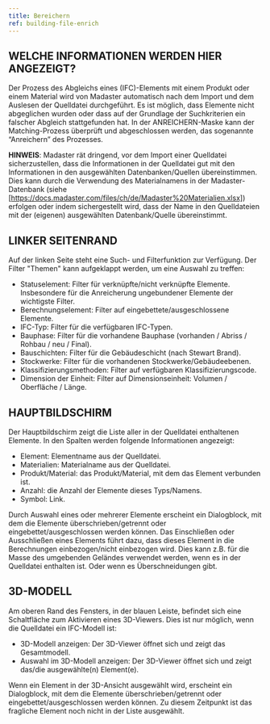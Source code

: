 ```yaml
---
title: Bereichern
ref: building-file-enrich
---
```


## WELCHE INFORMATIONEN WERDEN HIER ANGEZEIGT?
Der Prozess des Abgleichs eines (IFC)-Elements mit einem Produkt oder einem Material wird von Madaster automatisch nach dem Import und dem Auslesen der Quelldatei durchgeführt. Es ist möglich, dass Elemente nicht abgeglichen wurden oder dass auf der Grundlage der Suchkriterien ein falscher Abgleich stattgefunden hat. In der ANREICHERN-Maske kann der Matching-Prozess überprüft und abgeschlossen werden, das sogenannte “Anreichern” des Prozesses.

**HINWEIS**: Madaster rät dringend, vor dem Import einer Quelldatei sicherzustellen, dass die Informationen in der Quelldatei gut mit den Informationen in den ausgewählten Datenbanken/Quellen übereinstimmen. Dies kann durch die Verwendung des Materialnamens in der Madaster-Datenbank (siehe [https://docs.madaster.com/files/ch/de/Madaster%20Materialien.xlsx]) erfolgen oder indem sichergestellt wird, dass der Name in den Quelldateien mit der (eigenen) ausgewählten Datenbank/Quelle übereinstimmt.

## LINKER SEITENRAND
Auf der linken Seite steht eine Such- und Filterfunktion zur Verfügung. Der Filter "Themen" kann aufgeklappt werden, um eine Auswahl zu treffen:

- Statuselement: Filter für verknüpfte/nicht verknüpfte Elemente. Insbesondere für die Anreicherung ungebundener Elemente der wichtigste Filter.
- Berechnungselement: Filter auf eingebettete/ausgeschlossene Elemente.
- IFC-Typ: Filter für die verfügbaren IFC-Typen.
- Bauphase: Filter für die vorhandene Bauphase (vorhanden / Abriss / Rohbau / neu / Final).
- Bauschichten: Filter für die Gebäudeschicht (nach Stewart Brand).
- Stockwerke: Filter für die vorhandenen Stockwerke/Gebäudeebenen.
- Klassifizierungsmethoden: Filter auf verfügbaren Klassifizierungscode.
- Dimension der Einheit: Filter auf Dimensionseinheit: Volumen / Oberfläche / Länge.

## HAUPTBILDSCHIRM
Der Hauptbildschirm zeigt die Liste aller in der Quelldatei enthaltenen Elemente. In den Spalten werden folgende Informationen angezeigt:

- Element: Elementname aus der Quelldatei.
- Materialien: Materialname aus der Quelldatei.
- Produkt/Material: das Produkt/Material, mit dem das Element verbunden ist.
- Anzahl: die Anzahl der Elemente dieses Typs/Namens.
- Symbol: Link.

Durch Auswahl eines oder mehrerer Elemente erscheint ein Dialogblock, mit dem die Elemente überschrieben/getrennt oder eingebettet/ausgeschlossen werden können. Das Einschließen oder Ausschließen eines Elements führt dazu, dass dieses Element in die Berechnungen einbezogen/nicht einbezogen wird. Dies kann z.B. für die Masse des umgebenden Geländes verwendet werden, wenn es in der Quelldatei enthalten ist. Oder wenn es Überschneidungen gibt.

## 3D-MODELL
Am oberen Rand des Fensters, in der blauen Leiste, befindet sich eine Schaltfläche zum Aktivieren eines 3D-Viewers. Dies ist nur möglich, wenn die Quelldatei ein IFC-Modell ist:

- 3D-Modell anzeigen: Der 3D-Viewer öffnet sich und zeigt das Gesamtmodell.
- Auswahl im 3D-Modell anzeigen: Der 3D-Viewer öffnet sich und zeigt das/die ausgewählte(n) Element(e).

Wenn ein Element in der 3D-Ansicht ausgewählt wird, erscheint ein Dialogblock, mit dem die Elemente überschrieben/getrennt oder eingebettet/ausgeschlossen werden können. Zu diesem Zeitpunkt ist das fragliche Element noch nicht in der Liste ausgewählt.